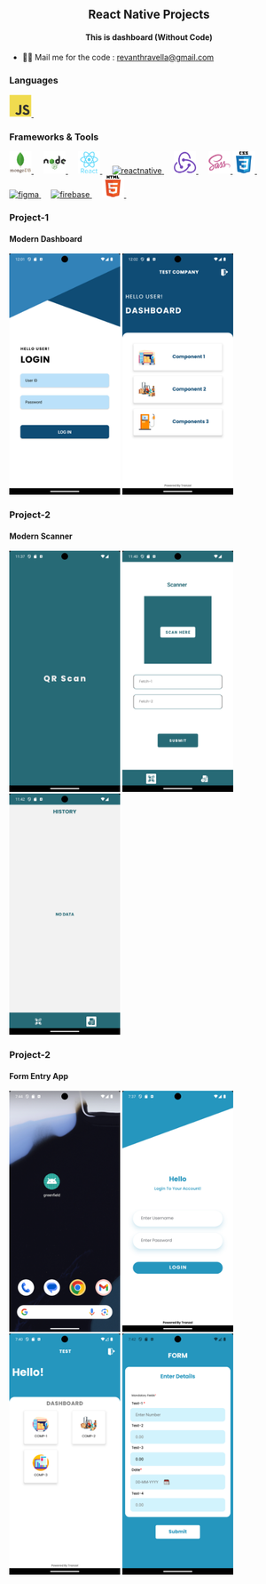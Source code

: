 <h2 align="center">React Native Projects</h2>
<h4 align="center">This is dashboard (Without Code)</h4>

- 👨‍💻 Mail me for the code : revanthravella@gmail.com


<h3 align="left">Languages</h3>
<p align="left"> 
        <a href="https://developer.mozilla.org/en-US/docs/Web/JavaScript" target="_blank" rel="noreferrer"> 
        <img src="https://raw.githubusercontent.com/devicons/devicon/master/icons/javascript/javascript-original.svg" alt="javascript" width="40" height="40"/> 
    </a> &emsp;

</p>
<h3 align="left">Frameworks & Tools</h3>
<p>
        <a href="https://www.mongodb.com/" target="_blank" rel="noreferrer"> 
        <img src="https://raw.githubusercontent.com/devicons/devicon/master/icons/mongodb/mongodb-original-wordmark.svg" alt="mongodb" width="40" height="40"/> 
    </a> &emsp;
    <a href="https://nodejs.org" target="_blank" rel="noreferrer"> 
        <img src="https://raw.githubusercontent.com/devicons/devicon/master/icons/nodejs/nodejs-original-wordmark.svg" alt="nodejs" width="40" height="40"/> 
    </a> &emsp;
    <a href="https://reactjs.org/" target="_blank" rel="noreferrer"> 
        <img src="https://raw.githubusercontent.com/devicons/devicon/master/icons/react/react-original-wordmark.svg" alt="react" width="40" height="40"/> 
    </a> &emsp;
    <a href="https://reactnative.dev/" target="_blank" rel="noreferrer"> 
        <img src="https://reactnative.dev/img/header_logo.svg" alt="reactnative" width="40" height="40"/> 
    </a> &emsp;
    <a href="https://redux.js.org" target="_blank" rel="noreferrer"> 
        <img src="https://raw.githubusercontent.com/devicons/devicon/master/icons/redux/redux-original.svg" alt="redux" width="40" height="40"/> 
    </a> &emsp;
    <a href="https://sass-lang.com" target="_blank" rel="noreferrer"> 
        <img src="https://raw.githubusercontent.com/devicons/devicon/master/icons/sass/sass-original.svg" alt="sass" width="40" height="40"/> 
    </a> 
        <a href="https://www.w3schools.com/css/" target="_blank" rel="noreferrer"> 
        <img src="https://raw.githubusercontent.com/devicons/devicon/master/icons/css3/css3-original-wordmark.svg" alt="css3" width="40" height="40"/> 
    </a> &emsp;
    <a href="https://www.figma.com/" target="_blank" rel="noreferrer"> 
        <img src="https://www.vectorlogo.zone/logos/figma/figma-icon.svg" alt="figma" width="40" height="40"/> 
    </a> &emsp;
    <a href="https://firebase.google.com/" target="_blank" rel="noreferrer"> 
        <img src="https://www.vectorlogo.zone/logos/firebase/firebase-icon.svg" alt="firebase" width="40" height="40"/> 
    </a> &emsp;
    <a href="https://www.w3.org/html/" target="_blank" rel="noreferrer"> 
        <img src="https://raw.githubusercontent.com/devicons/devicon/master/icons/html5/html5-original-wordmark.svg" alt="html5" width="40" height="40"/> 
    </a> &emsp;
</p>


<h3 align="left">Project-1</h3>
<h4 align="left">Modern Dashboard</h3>
<p align="left">
  <img src="https://github.com/revanth-ravella/React-Native-Projects/blob/031321cebd05dd63480f0e5d1ab74b4f041a9cc9/Project-3/Img-1.png" alt="image 2" width="200" />
  <img src="https://github.com/revanth-ravella/React-Native-Projects/blob/031321cebd05dd63480f0e5d1ab74b4f041a9cc9/Project-3/Img-2.png" alt="image 3" width="200" />
</p>

<h3 align="left">Project-2</h3>
<h4 align="left">Modern Scanner</h3>
<p align="left">
  <img src="https://github.com/revanth-ravella/React-Native-Projects/blob/3f5c6512270312ddd2170e1b74957f832dc13c28/Project-2/Img-1.png" alt="image 2" width="200" />
  <img src="https://github.com/revanth-ravella/React-Native-Projects/blob/3f5c6512270312ddd2170e1b74957f832dc13c28/Project-2/Img-2.png" alt="image 3" width="200" />
  <img src="https://github.com/revanth-ravella/React-Native-Projects/blob/3f5c6512270312ddd2170e1b74957f832dc13c28/Project-2/Img-3.png" alt="image 4" width="200" />
</p>

<h3 align="left">Project-2</h3>
<h4 align="left">Form Entry App</h3>
<p align="left">
  <img src="https://github.com/revanth-ravella/React-Native-Projects/blob/4842e402d2b483a3cbbb4f95919a7e4da2a64cd1/Project-1/Screenshot_1735654453.png" alt="image 1" width="200" />
  <img src="https://github.com/revanth-ravella/React-Native-Projects/blob/4842e402d2b483a3cbbb4f95919a7e4da2a64cd1/Project-1/Login.png" alt="image 2" width="200" />
  <img src="https://github.com/revanth-ravella/React-Native-Projects/blob/4842e402d2b483a3cbbb4f95919a7e4da2a64cd1/Project-1/Screenshot_1735654247.png" alt="image 3" width="200" />
  <img src="https://github.com/revanth-ravella/React-Native-Projects/blob/4842e402d2b483a3cbbb4f95919a7e4da2a64cd1/Project-1/Screenshot_1735654372.png" alt="image 4" width="200" />
</p>





